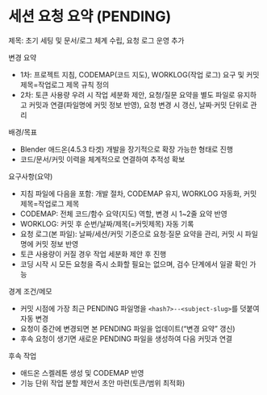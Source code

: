 # 세션 요청 요약 (PENDING)

제목: 초기 세팅 및 문서/로그 체계 수립, 요청 로그 운영 추가

변경 요약
- 1차: 프로젝트 지침, CODEMAP(코드 지도), WORKLOG(작업 로그) 요구 및 커밋 제목=작업로그 제목 규칙 정의
- 2차: 토큰 사용량 우려 시 작업 세분화 제안, 요청/질문 요약을 별도 파일로 유지하고 커밋과 연결(파일명에 커밋 정보 반영), 요청 변경 시 갱신, 날짜·커밋 단위로 관리

배경/목표
- Blender 애드온(4.5.3 타겟) 개발을 장기적으로 확장 가능한 형태로 진행
- 코드/문서/커밋 이력을 체계적으로 연결하여 추적성 확보

요구사항(요약)
- 지침 파일에 다음을 포함: 개발 절차, CODEMAP 유지, WORKLOG 자동화, 커밋 제목=작업로그 제목
- CODEMAP: 전체 코드/함수 요약(지도) 역할, 변경 시 1~2줄 요약 반영
- WORKLOG: 커밋 후 순번/날짜/제목(=커밋제목) 자동 기록
- 요청 로그(본 파일): 날짜/세션/커밋 기준으로 요청·질문 요약을 관리, 커밋 시 파일명에 커밋 정보 반영
- 토큰 사용량이 커질 경우 작업 세분화 제안 후 진행
- 코딩 시작 시 모든 요청을 즉시 소화할 필요는 없으며, 검수 단계에서 일괄 확인 가능

경계 조건/메모
- 커밋 시점에 가장 최근 PENDING 파일명을 `<hash7>--<subject-slug>`를 덧붙여 자동 변경
- 요청이 중간에 변경되면 본 PENDING 파일을 업데이트(“변경 요약” 갱신)
- 후속 요청이 생기면 새로운 PENDING 파일을 생성하여 다음 커밋과 연결

후속 작업
- 애드온 스켈레톤 생성 및 CODEMAP 반영
- 기능 단위 작업 분할 제안서 초안 마련(토큰/범위 최적화)

